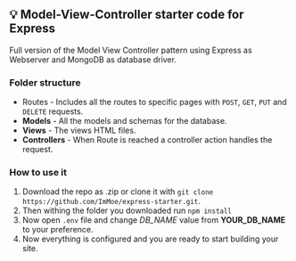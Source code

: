 ## 💡 Model-View-Controller starter code for Express

Full version of the Model View Controller pattern using Express as Webserver and MongoDB as database driver.

### Folder structure
- Routes - Includes all the routes to specific pages with `POST`, `GET`, `PUT` and `DELETE` requests.
- **Models** - All the models and schemas for the database.
- **Views** - The views HTML files.
- **Controllers** - When Route is reached a controller action handles the request.

### How to use it

1. Download the repo as .zip or clone it with `git clone https://github.com/ImMoe/express-starter.git`.
2. Then withing the folder you downloaded run
   `npm install`
3. Now open `.env` file and change *DB_NAME* value from **YOUR_DB_NAME** to your preference.
4. Now everything is configured and you are ready to start building your site.



